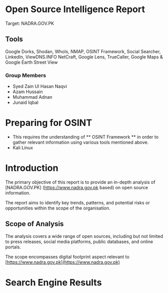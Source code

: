 # Open Source Intelligence Report
Target: NADRA.GOV.PK

## Tools
Google Dorks, Shodan, WhoIs, NMAP, OSINT Framework, Social Searcher, LinkedIn, ViewDNS.INFO NetCraft, Google Lens, TrueCaller, Google Maps & Google Earth Street View

### Group Members
- Syed Zain Ul Hasan Naqvi
- Azam Hussain
- Muhammad Adnan
- Junaid Iqbal

# Preparing for OSINT
- This requires the understanding of ** OSINT Framework ** in order to gather relevant information using various tools mentioned above.
- Kali Linux

# Introduction
The primary objective of this report is to provide an in-depth analysis of [NADRA.GOV.PK] (https://www.nadra.gov.pk based) on open source information.

The report aims to identify key trends, patterns, and potential risks or opportunities within the scope of the organisation.

## Scope of Analysis

The analysis covers a wide range of open sources, including but not limited to press releases, social media platforms, public databases, and online portals.

The scope encompasses digital footprint aspect relevant to [https://www.nadra.gov.pk](https://www.nadra.gov.pk)


# Search Engine Results
